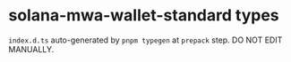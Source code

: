 # solana-mwa-wallet-standard types

`index.d.ts` auto-generated by `pnpm typegen` at `prepack` step. DO NOT EDIT MANUALLY.
